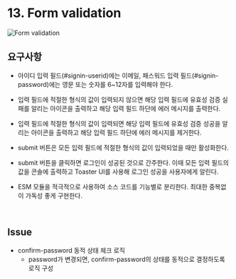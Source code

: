 # 13. Form validation

![Form validation](/images/form-validation-2.gif)

## 요구사항

- 아이디 입력 필드(#signin-userid)에는 이메일, 패스워드 입력 필드(#signin-password)에는 영문 또는 숫자를 6~12자를 입력해야 한다.

- 입력 필드에 적절한 형식의 값이 입력되지 않으면 해당 입력 필드에 유효성 검증 실패를 알리는 아이콘을 출력하고 해당 입력 필드 하단에 에러 메시지를 출력한다.

- 입력 필드에 적절한 형식의 값이 입력되면 해당 입력 필드에 유효성 검증 성공을 알리는 아이콘을 출력하고 해당 입력 필드 하단에 에러 메시지를 제거한다.

- submit 버튼은 모든 입력 필드에 적절한 형식의 값이 입력되었을 때만 활성화한다.

- submit 버튼을 클릭하면 로그인이 성공된 것으로 간주한다. 이때 모든 입력 필드의 값을 콘솔에 출력하고 Toaster UI를 사용해 로그인 성공을 사용자에게 알린다.

- ESM 모듈을 적극적으로 사용하여 소스 코드를 기능별로 분리한다.
  최대한 중복없이 가독성 좋게 구현한다.

<br>

## Issue

- confirm-password 동적 상태 체크 로직
  - password가 변경되면, confirm-password의 상태를 동적으로 결정하도록 로직 구성
